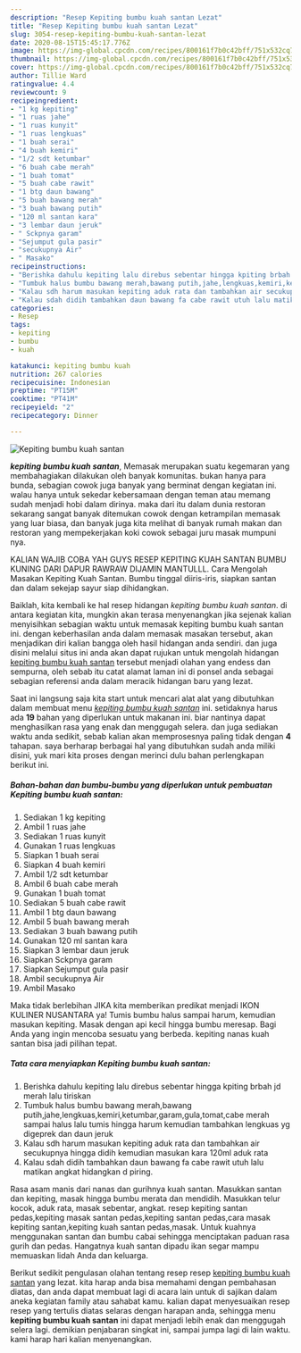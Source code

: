 ```yaml
---
description: "Resep Kepiting bumbu kuah santan Lezat"
title: "Resep Kepiting bumbu kuah santan Lezat"
slug: 3054-resep-kepiting-bumbu-kuah-santan-lezat
date: 2020-08-15T15:45:17.776Z
image: https://img-global.cpcdn.com/recipes/800161f7b0c42bff/751x532cq70/kepiting-bumbu-kuah-santan-foto-resep-utama.jpg
thumbnail: https://img-global.cpcdn.com/recipes/800161f7b0c42bff/751x532cq70/kepiting-bumbu-kuah-santan-foto-resep-utama.jpg
cover: https://img-global.cpcdn.com/recipes/800161f7b0c42bff/751x532cq70/kepiting-bumbu-kuah-santan-foto-resep-utama.jpg
author: Tillie Ward
ratingvalue: 4.4
reviewcount: 9
recipeingredient:
- "1 kg kepiting"
- "1 ruas jahe"
- "1 ruas kunyit"
- "1 ruas lengkuas"
- "1 buah serai"
- "4 buah kemiri"
- "1/2 sdt ketumbar"
- "6 buah cabe merah"
- "1 buah tomat"
- "5 buah cabe rawit"
- "1 btg daun bawang"
- "5 buah bawang merah"
- "3 buah bawang putih"
- "120 ml santan kara"
- "3 lembar daun jeruk"
- " Sckpnya garam"
- "Sejumput gula pasir"
- "secukupnya Air"
- " Masako"
recipeinstructions:
- "Berishka dahulu kepiting lalu direbus sebentar hingga kpiting brbah jd merah lalu tiriskan"
- "Tumbuk halus bumbu bawang merah,bawang putih,jahe,lengkuas,kemiri,ketumbar,garam,gula,tomat,cabe merah sampai halus lalu tumis hingga harum kemudian tambahkan lengkuas yg digeprek dan daun jeruk"
- "Kalau sdh harum masukan kepiting aduk rata dan tambahkan air secukupnya hingga didih kemudian masukan kara 120ml aduk rata"
- "Kalau sdah didih tambahkan daun bawang fa cabe rawit utuh lalu matikan angkat hidangkan d piring."
categories:
- Resep
tags:
- kepiting
- bumbu
- kuah

katakunci: kepiting bumbu kuah 
nutrition: 267 calories
recipecuisine: Indonesian
preptime: "PT15M"
cooktime: "PT41M"
recipeyield: "2"
recipecategory: Dinner

---
```



![Kepiting bumbu kuah santan](https://img-global.cpcdn.com/recipes/800161f7b0c42bff/751x532cq70/kepiting-bumbu-kuah-santan-foto-resep-utama.jpg)

<b><i>kepiting bumbu kuah santan</i></b>, Memasak merupakan suatu kegemaran yang membahagiakan dilakukan oleh banyak komunitas. bukan hanya para bunda, sebagian cowok juga banyak yang berminat dengan kegiatan ini. walau hanya untuk sekedar kebersamaan dengan teman atau memang sudah menjadi hobi dalam dirinya. maka dari itu dalam dunia restoran sekarang sangat banyak ditemukan cowok dengan ketrampilan memasak yang luar biasa, dan banyak juga kita melihat di banyak rumah makan dan restoran yang mempekerjakan koki cowok sebagai juru masak mumpuni nya.

KALIAN WAJIB COBA YAH GUYS RESEP KEPITING KUAH SANTAN BUMBU KUNING DARI DAPUR RAWRAW DIJAMIN MANTULLL. Cara Mengolah Masakan Kepiting Kuah Santan. Bumbu tinggal diiris-iris, siapkan santan dan dalam sekejap sayur siap dihidangkan.

Baiklah, kita kembali ke hal resep hidangan <i>kepiting bumbu kuah santan</i>. di antara kegiatan kita, mungkin akan terasa menyenangkan jika sejenak kalian menyisihkan sebagian waktu untuk memasak kepiting bumbu kuah santan ini. dengan keberhasilan anda dalam memasak masakan tersebut, akan menjadikan diri kalian bangga oleh hasil hidangan anda sendiri. dan juga disini melalui situs ini anda akan dapat rujukan untuk mengolah hidangan <u>kepiting bumbu kuah santan</u> tersebut menjadi olahan yang endess dan sempurna, oleh sebab itu catat alamat laman ini di ponsel anda sebagai sebagian referensi anda dalam meracik hidangan baru yang lezat.


Saat ini langsung saja kita start untuk mencari alat alat yang dibutuhkan dalam membuat menu <u><i>kepiting bumbu kuah santan</i></u> ini. setidaknya harus ada <b>19</b> bahan yang diperlukan untuk makanan ini. biar nantinya dapat menghasilkan rasa yang enak dan menggugah selera. dan juga sediakan waktu anda sedikit, sebab kalian akan memprosesnya paling tidak dengan <b>4</b> tahapan. saya berharap berbagai hal yang dibutuhkan sudah anda miliki disini, yuk mari kita proses dengan merinci dulu bahan perlengkapan berikut ini.

<!--inarticleads1-->

##### Bahan-bahan dan bumbu-bumbu yang diperlukan untuk pembuatan Kepiting bumbu kuah santan:

1. Sediakan 1 kg kepiting
1. Ambil 1 ruas jahe
1. Sediakan 1 ruas kunyit
1. Gunakan 1 ruas lengkuas
1. Siapkan 1 buah serai
1. Siapkan 4 buah kemiri
1. Ambil 1/2 sdt ketumbar
1. Ambil 6 buah cabe merah
1. Gunakan 1 buah tomat
1. Sediakan 5 buah cabe rawit
1. Ambil 1 btg daun bawang
1. Ambil 5 buah bawang merah
1. Sediakan 3 buah bawang putih
1. Gunakan 120 ml santan kara
1. Siapkan 3 lembar daun jeruk
1. Siapkan  Sckpnya garam
1. Siapkan Sejumput gula pasir
1. Ambil secukupnya Air
1. Ambil  Masako


Maka tidak berlebihan JIKA kita memberikan predikat menjadi IKON KULINER NUSANTARA ya! Tumis bumbu halus sampai harum, kemudian masukan kepiting. Masak dengan api kecil hingga bumbu meresap. Bagi Anda yang ingin mencoba sesuatu yang berbeda. kepiting nanas kuah santan bisa jadi pilihan tepat. 

<!--inarticleads2-->

##### Tata cara menyiapkan Kepiting bumbu kuah santan:

1. Berishka dahulu kepiting lalu direbus sebentar hingga kpiting brbah jd merah lalu tiriskan
1. Tumbuk halus bumbu bawang merah,bawang putih,jahe,lengkuas,kemiri,ketumbar,garam,gula,tomat,cabe merah sampai halus lalu tumis hingga harum kemudian tambahkan lengkuas yg digeprek dan daun jeruk
1. Kalau sdh harum masukan kepiting aduk rata dan tambahkan air secukupnya hingga didih kemudian masukan kara 120ml aduk rata
1. Kalau sdah didih tambahkan daun bawang fa cabe rawit utuh lalu matikan angkat hidangkan d piring.


Rasa asam manis dari nanas dan gurihnya kuah santan. Masukkan santan dan kepiting, masak hingga bumbu merata dan mendidih. Masukkan telur kocok, aduk rata, masak sebentar, angkat. resep kepiting santan pedas,kepiting masak santan pedas,kepiting santan pedas,cara masak kepiting santan,kepiting kuah santan pedas,masak. Untuk kuahnya menggunakan santan dan bumbu cabai sehingga menciptakan paduan rasa gurih dan pedas. Hangatnya kuah santan dipadu ikan segar mampu memuaskan lidah Anda dan keluarga. 

Berikut sedikit pengulasan olahan tentang resep resep <u>kepiting bumbu kuah santan</u> yang lezat. kita harap anda bisa memahami dengan pembahasan diatas, dan anda dapat membuat lagi di acara lain untuk di sajikan dalam aneka kegiatan family atau sahabat kamu. kalian dapat menyesuaikan resep resep yang tertulis diatas selaras dengan harapan anda, sehingga menu <b>kepiting bumbu kuah santan</b> ini dapat menjadi lebih enak dan menggugah selera lagi. demikian penjabaran singkat ini, sampai jumpa lagi di lain waktu. kami harap hari kalian menyenangkan.
